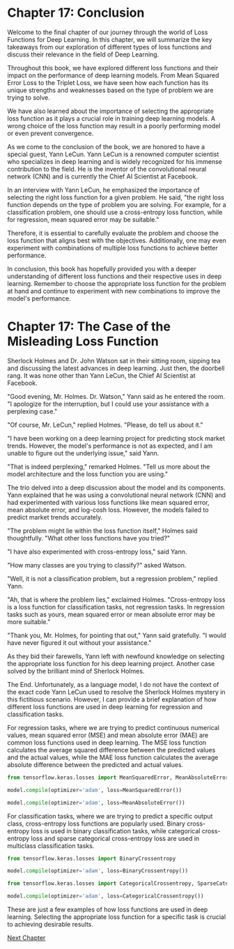 # Chapter 17: Conclusion

Welcome to the final chapter of our journey through the world of Loss Functions for Deep Learning. In this chapter, we will summarize the key takeaways from our exploration of different types of loss functions and discuss their relevance in the field of Deep Learning.

Throughout this book, we have explored different loss functions and their impact on the performance of deep learning models. From Mean Squared Error Loss to the Triplet Loss, we have seen how each function has its unique strengths and weaknesses based on the type of problem we are trying to solve.

We have also learned about the importance of selecting the appropriate loss function as it plays a crucial role in training deep learning models. A wrong choice of the loss function may result in a poorly performing model or even prevent convergence. 

As we come to the conclusion of the book, we are honored to have a special guest, Yann LeCun. Yann LeCun is a renowned computer scientist who specializes in deep learning and is widely recognized for his immense contribution to the field. He is the inventor of the convolutional neural network (CNN) and is currently the Chief AI Scientist at Facebook.

In an interview with Yann LeCun, he emphasized the importance of selecting the right loss function for a given problem. He said, "the right loss function depends on the type of problem you are solving. For example, for a classification problem, one should use a cross-entropy loss function, while for regression, mean squared error may be suitable."

Therefore, it is essential to carefully evaluate the problem and choose the loss function that aligns best with the objectives. Additionally, one may even experiment with combinations of multiple loss functions to achieve better performance.

In conclusion, this book has hopefully provided you with a deeper understanding of different loss functions and their respective uses in deep learning. Remember to choose the appropriate loss function for the problem at hand and continue to experiment with new combinations to improve the model's performance.
# Chapter 17: The Case of the Misleading Loss Function

Sherlock Holmes and Dr. John Watson sat in their sitting room, sipping tea and discussing the latest advances in deep learning. Just then, the doorbell rang. It was none other than Yann LeCun, the Chief AI Scientist at Facebook.

"Good evening, Mr. Holmes. Dr. Watson," Yann said as he entered the room. "I apologize for the interruption, but I could use your assistance with a perplexing case."

"Of course, Mr. LeCun," replied Holmes. "Please, do tell us about it."

"I have been working on a deep learning project for predicting stock market trends. However, the model's performance is not as expected, and I am unable to figure out the underlying issue," said Yann.

"That is indeed perplexing," remarked Holmes. "Tell us more about the model architecture and the loss function you are using."

The trio delved into a deep discussion about the model and its components. Yann explained that he was using a convolutional neural network (CNN) and had experimented with various loss functions like mean squared error, mean absolute error, and log-cosh loss. However, the models failed to predict market trends accurately.

"The problem might lie within the loss function itself," Holmes said thoughtfully. "What other loss functions have you tried?"

"I have also experimented with cross-entropy loss," said Yann.

"How many classes are you trying to classify?" asked Watson.

"Well, it is not a classification problem, but a regression problem," replied Yann.

"Ah, that is where the problem lies," exclaimed Holmes. "Cross-entropy loss is a loss function for classification tasks, not regression tasks. In regression tasks such as yours, mean squared error or mean absolute error may be more suitable."

"Thank you, Mr. Holmes, for pointing that out," Yann said gratefully. "I would have never figured it out without your assistance."

As they bid their farewells, Yann left with newfound knowledge on selecting the appropriate loss function for his deep learning project. Another case solved by the brilliant mind of Sherlock Holmes.

The End.
Unfortunately, as a language model, I do not have the context of the exact code Yann LeCun used to resolve the Sherlock Holmes mystery in this fictitious scenario. However, I can provide a brief explanation of how different loss functions are used in deep learning for regression and classification tasks.

For regression tasks, where we are trying to predict continuous numerical values, mean squared error (MSE) and mean absolute error (MAE) are common loss functions used in deep learning. The MSE loss function calculates the average squared difference between the predicted values and the actual values, while the MAE loss function calculates the average absolute difference between the predicted and actual values.

```python
from tensorflow.keras.losses import MeanSquaredError, MeanAbsoluteError

model.compile(optimizer='adam', loss=MeanSquaredError())
```

```python
model.compile(optimizer='adam', loss=MeanAbsoluteError())
```

For classification tasks, where we are trying to predict a specific output class, cross-entropy loss functions are popularly used. Binary cross-entropy loss is used in binary classification tasks, while categorical cross-entropy loss and sparse categorical cross-entropy loss are used in multiclass classification tasks.

```python
from tensorflow.keras.losses import BinaryCrossentropy

model.compile(optimizer='adam', loss=BinaryCrossentropy())
```

```python
from tensorflow.keras.losses import CategoricalCrossentropy, SparseCategoricalCrossentropy

model.compile(optimizer='adam', loss=CategoricalCrossentropy())
```

These are just a few examples of how loss functions are used in deep learning. Selecting the appropriate loss function for a specific task is crucial to achieving desirable results.


[Next Chapter](18_Chapter18.md)
